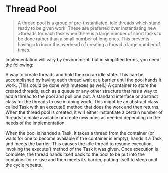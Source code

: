 # Thread Pool

>A thread pool is a group of pre-instantiated, idle threads which stand ready to be given work. These are preferred over instantiating new >threads for each task when there is a large number of short tasks to be done rather than a small number of long ones. This prevents having >to incur the overhead of creating a thread a large number of times.

Implementation will vary by environment, but in simplified terms, you need the following:

A way to create threads and hold them in an idle state. This can be accomplished by having each thread wait at a barrier until the pool hands it work. (This could be done with mutexes as well.)
A container to store the created threads, such as a queue or any other structure that has a way to add a thread to the pool and pull one out.
A standard interface or abstract class for the threads to use in doing work. This might be an abstract class called Task with an execute() method that does the work and then returns.
When the thread pool is created, it will either instantiate a certain number of threads to make available or create new ones as needed depending on the needs of the implementation.

When the pool is handed a Task, it takes a thread from the container (or waits for one to become available if the container is empty), hands it a Task, and meets the barrier. This causes the idle thread to resume execution, invoking the execute() method of the Task it was given. Once execution is complete, the thread hands itself back to the pool to be put into the container for re-use and then meets its barrier, putting itself to sleep until the cycle repeats.


